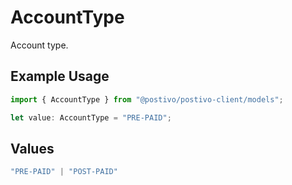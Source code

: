 # AccountType

Account type.

## Example Usage

```typescript
import { AccountType } from "@postivo/postivo-client/models";

let value: AccountType = "PRE-PAID";
```

## Values

```typescript
"PRE-PAID" | "POST-PAID"
```